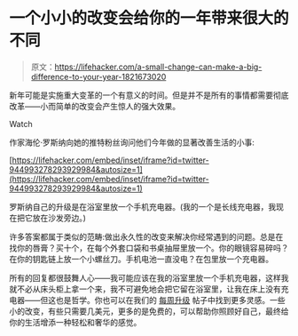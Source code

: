 # 一个小小的改变会给你的一年带来很大的不同

> 原文：<https://lifehacker.com/a-small-change-can-make-a-big-difference-to-your-year-1821673020>

新年可能是实施重大变革的一个有意义的时间。但是并不是所有的事情都需要彻底改革——小而简单的改变会产生惊人的强大效果。

Watch

作家海伦·罗斯纳向她的推特粉丝询问他们今年做的显著改善生活的小事:

 [https://lifehacker.com/embed/inset/iframe?id=twitter-944993278293929984&autosize=1](https://lifehacker.com/embed/inset/iframe?id=twitter-944993278293929984&autosize=1) 

罗斯纳自己的升级是在浴室里放一个手机充电器。(我的一个是长线充电器，我现在把它放在沙发旁边。)

许多答案都属于类似的范畴:做出永久性的改变来解决你经常遇到的问题。总是在找你的唇膏？买十个，在每个外套口袋和书桌抽屉里放一个。你的眼镜容易碎吗？在你的钥匙链上放一个小螺丝刀。手机电池一直没电？在包里放一个充电器。

所有的回复都很鼓舞人心——我可能应该在我的浴室里放一个手机充电器，这样我就不必从床头柜上拿一个来，我不可避免地会把它留在浴室里，让我在床上没有充电器——但这也是哲学。你也可以在我们的 [每周升级](https://lifehacker.com/tag/weekly-upgrades#_ga=2.91772377.2116692252.1514586084-1316224162.1502479853) 帖子中找到更多灵感。一些小的改变，有些只需要几美元，更多的是免费的，可以帮助你照顾好自己，最终给你的生活增添一种轻松和奢华的感觉。